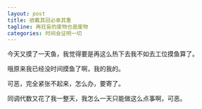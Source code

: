 ```yaml
---
layout: post
title: 欲戴其冠必承其重
tagline: 再狂妄的废物也是废物
categories: 时间会证明一切
---
```


今天又摸了一天鱼，我觉得要是再这么热下去我不如去工位摸鱼算了。

哦原来我已经没时间摸鱼了啊，我的我的。

可恶，完全紧张不起来，怎么办，要寄了。

同调代数又花了我一整天，我怎么一天只能做这么点事啊，可恶。

